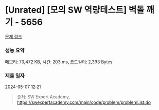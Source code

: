 # [Unrated] [모의 SW 역량테스트] 벽돌 깨기 - 5656 

[문제 링크](https://swexpertacademy.com/main/code/problem/problemDetail.do?contestProbId=AWXRQm6qfL0DFAUo) 

### 성능 요약

메모리: 70,472 KB, 시간: 203 ms, 코드길이: 2,393 Bytes

### 제출 일자

2024-05-07 12:21



> 출처: SW Expert Academy, https://swexpertacademy.com/main/code/problem/problemList.do